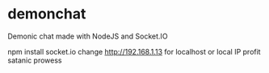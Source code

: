 demonchat
=========

Demonic chat made with NodeJS and Socket.IO

npm install socket.io
change http://192.168.1.13 for localhost or local IP
profit satanic prowess
